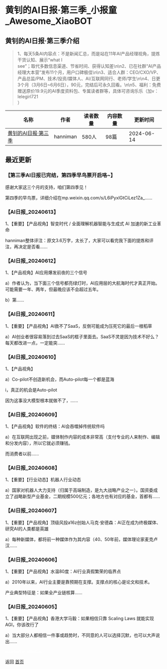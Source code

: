 # 黄钊的AI日报·第三季_小报童_Awesome_XiaoBOT

## 黄钊的AI日报·第三季介绍
> 1、每天5条AI内容点：不是新闻汇总，而是站在11年AI产品经理视角，提炼干货认知、展示“what I  
see”；取代多数信息渠道、节省时间、获得认知差\n\n2、已在社群“AI产品经理大本营”发布11个月，用户口碑极佳\n\n3、适合人群：CEO/CXO/VP、产品总监/PM、技术/投资/媒体人、AI/互联网同行、老师/学生\n\n4、日更3个月（3月6日~6月6日），90元，完结后可永久回看。\n\n5、福利：免费赠送原价19.9元的AI季度资料包、专属读者群等，具体可咨询乐乐（加v：lelegirl721  
）  
  


|名称|作者|读者数量|内容数量|更新时间|
|---|---|---|---|---|
|[黄钊的AI日报·第三季](https://xiaobot.net/p/ai03?refer=9c3f1c95-a052-465a-9902-f6d75080262a)|hanniman|580人|98篇|2024-06-14|

## 最近更新
### 【第三季AI日报已完结，第四季早鸟票开启咯~】

感谢大家这三个月的支持，咱们第四季见！



第四季的早鸟票，详细介绍在mp.weixin.qq.com/s/L6iPyxlGtCiLez1Za_......

### 【AI日报_20240613】

1、【重要】【产品视角】智变时代 / 全面理解机器智能与生成式 AI 加速的新工业革命

hanniman整体评注：原文3.6万字，太长了，大家可以看完我下面的提炼和评注，再决定是否看......

### 【AI日报_20240612】

1、【产品视角】AI应用爆发前夜的三个信号

a）作者认为，当下面三个信号都亮绿灯时，AI应用层的大航海时代才真正开始。可能需要一年、两年，但最晚应该不会超过五年。

b）第......

### 【AI日报_20240611】

1、【重要】【产品视角】AI救不了SaaS，反倒可能成为压死它的最后一根稻草

a）AI创业者很容易落到过去SaaS的框子里面去。SaaS不灵是因为技术不好么？每天都改进一点，一定能突......

### 【AI日报_20240610】

1、【产品视角】

a）Co-pilot不创造新机会，而Auto-pilot每一个都是蓝海

i，真正的机会是Auto-pilot

因为这事没大模型根本就做不了，......

### 【AI日报_20240609】

1、【产品视角】软件的终结：AI会吞噬掉传统软件吗

a）在互联网出现之前，媒体制作内容的成本非常高（支付专业的人来制作、编辑和分发内容），所以它就必须赚钱。

而消费者以前......

### 【AI日报_20240608】

1、【重要】【行业动态】机器人行业动态

a）国家对机器人大力支持（归属于高端制造，是九大战略产业之一）。国资委成立了战略新型产业基金，二期规模500亿元；各地方也有对应的基金，首都有......

### 【AI日报_20240607】

1、【重要】【产品视角】顶级风投a16z创始人马克·安德森：AI正在成为终极媒体、研究AI的人类都是英雄

a）每种新媒体，都将前一种媒体作为其内容（40、50年前，媒体理论家麦克卢汉......

### 【AI日报_20240606】

1、【重要】【产品视角】水温80度：AI行业真假繁荣的临界点

a）2010年以来，AI行业主要是靠预期在支撑。支撑点的核心是论文和技术。

产业典型特征是：如果全产业链核算......

### 【AI日报_20240605】

1、【重要】【产品视角】香港大学马毅：如果相信只靠 Scaling Laws 就能实现 AGI，你该改行了

a）当大部分人都相信一件事或趋势时，不同意的人可以选择沉默，也可以大声说出......


<a href="https://github.com/Reno9527/awesome-xiaobot" style="color: white; text-decoration: none;">awesome-xiaobot</a>

返回 [首页](../README.md)
